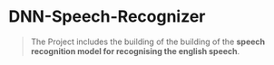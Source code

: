 # DNN-Speech-Recognizer
> The Project includes the building of the building of the **speech recognition model for recognising the english speech**.
